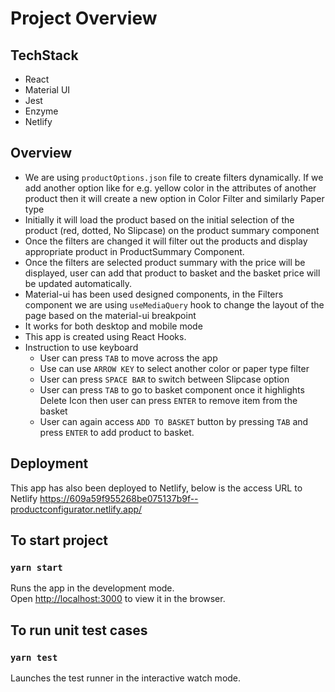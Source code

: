 # Project Overview
 ## TechStack
 - React  
 - Material UI
 - Jest 
 - Enzyme
 - Netlify

## Overview
 - We are using `productOptions.json` file to create filters dynamically. If we add another option like for e.g. yellow color in the attributes of another product then it will create a new option in Color Filter and similarly Paper type 
 - Initially it will load the product based on the initial selection of the product (red, dotted, No Slipcase) on the product summary component  
 - Once the filters are changed it will filter out the products and display appropriate product in ProductSummary Component. 
 - Once the filters are selected product summary with the price will be displayed, user can add that product to basket and the basket price will be updated automatically. 
 - Material-ui has been used designed components, in the Filters component we are using `useMediaQuery` hook to change the layout of the page based on the material-ui breakpoint
 - It works for both desktop and mobile mode
 - This app is created using React Hooks. 
 - Instruction to use keyboard
   - User can press `TAB` to move across the app
   - Use can use `ARROW KEY` to select another color or paper type filter
   - User can press `SPACE BAR` to switch between Slipcase option
   - User can press `TAB` to go to basket component once it highlights Delete Icon then user can press `ENTER` to remove item from the basket
   - User can again access `ADD TO BASKET` button by pressing `TAB` and press `ENTER` to add product to basket.     
   

## Deployment 
This app has also been deployed to Netlify, below is the access URL to Netlify 
https://609a59f955268be075137b9f--productconfigurator.netlify.app/

## To start project
### `yarn start`

Runs the app in the development mode.\
Open [http://localhost:3000](http://localhost:3000) to view it in the browser.

## To run unit test cases
### `yarn test`

Launches the test runner in the interactive watch mode.

